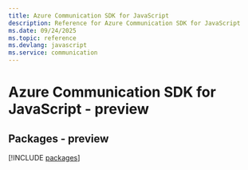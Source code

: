 ```yaml
---
title: Azure Communication SDK for JavaScript
description: Reference for Azure Communication SDK for JavaScript
ms.date: 09/24/2025
ms.topic: reference
ms.devlang: javascript
ms.service: communication
---
```

# Azure Communication SDK for JavaScript - preview
## Packages - preview
[!INCLUDE [packages](communication-index.md)]